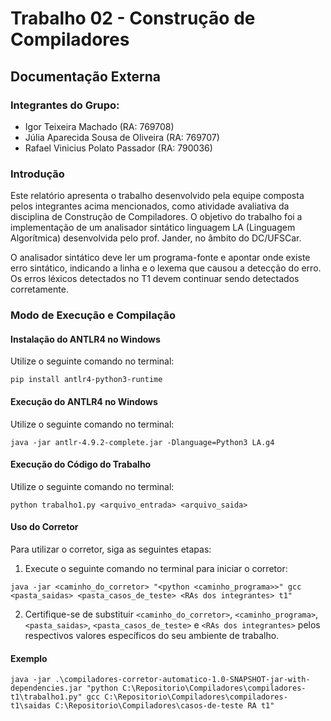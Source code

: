 # Trabalho 02 - Construção de Compiladores

## Documentação Externa

### Integrantes do Grupo:

- Igor Teixeira Machado (RA: 769708)
- Júlia Aparecida Sousa de Oliveira (RA: 769707)
- Rafael Vinicius Polato Passador (RA: 790036)

### Introdução

Este relatório apresenta o trabalho desenvolvido pela equipe composta pelos integrantes acima mencionados, como atividade avaliativa da disciplina de Construção de Compiladores. O objetivo do trabalho foi a implementação de um analisador sintático linguagem LA (Linguagem Algorítmica) desenvolvida pelo prof. Jander, no âmbito do DC/UFSCar. 

O analisador sintático deve ler um programa-fonte e apontar onde existe erro sintático, indicando a linha e o lexema que causou a detecção do erro. Os erros léxicos detectados no T1 devem continuar sendo detectados corretamente.

### Modo de Execução e Compilação

#### Instalação do ANTLR4 no Windows
Utilize o seguinte comando no terminal:
```
pip install antlr4-python3-runtime
```
#### Execução do ANTLR4 no Windows
Utilize o seguinte comando no terminal:
```
java -jar antlr-4.9.2-complete.jar -Dlanguage=Python3 LA.g4
```
#### Execução do Código do Trabalho
Utilize o seguinte comando no terminal:
```
python trabalho1.py <arquivo_entrada> <arquivo_saida>
```
#### Uso do Corretor
Para utilizar o corretor, siga as seguintes etapas:
1. Execute o seguinte comando no terminal para iniciar o corretor:
```
java -jar <caminho_do_corretor> "<python <caminho_programa>>" gcc <pasta_saidas> <pasta_casos_de_teste> <RAs dos integrantes> t1"
```
2. Certifique-se de substituir `<caminho_do_corretor>`, `<caminho_programa>`, `<pasta_saidas>`, `<pasta_casos_de_teste>` e `<RAs dos integrantes>` pelos respectivos valores específicos do seu ambiente de trabalho.

#### Exemplo 
```
java -jar .\compiladores-corretor-automatico-1.0-SNAPSHOT-jar-with-dependencies.jar "python C:\Repositorio\Compiladores\compiladores-t1\trabalho1.py" gcc C:\Repositorio\Compiladores\compiladores-t1\saidas C:\Repositorio\Compiladores\casos-de-teste RA t1"
```

